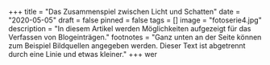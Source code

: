 +++
title = "Das Zusammenspiel zwischen Licht und Schatten"
date = "2020-05-05"
draft = false
pinned = false
tags = []
image = "fotoserie4.jpg"
description = "In diesem Artikel werden Möglichkeiten aufgezeigt für das Verfassen von Blogeinträgen."
footnotes = "Ganz unten an der Seite können zum Beispiel Bildquellen angegeben werden. Dieser Text ist abgetrennt durch eine Linie und etwas kleiner."
+++
wer